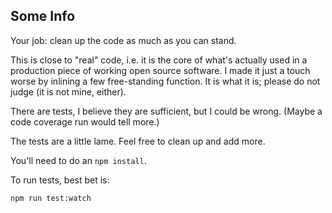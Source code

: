 ## Some Info

Your job: clean up the code as much as you can stand.

This is close to "real" code, i.e. it is the core of what's actually used in a production piece of working open source software. I made it just a touch worse by inlining a few free-standing function. It is what it is; please do not judge (it is not mine, either).

There are tests, I believe they are sufficient, but I could be wrong. (Maybe a code coverage run would tell more.)

The tests are a little lame. Feel free to clean up and add more.

You'll need to do an `npm install`.

To run tests, best bet is:

```
npm run test:watch
```

